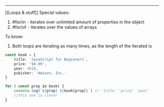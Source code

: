 ***
[[Loops & stuff]]
Special values:
1. #for/in - iterates over unlimited amount of properties in the object 
2. #for/of - iterates over the values of arrays

To know:
1. Both loops are iterating as many times, as the length of the iterated is  
```ts
const book = {
	title: 'JavaScript for Beginners',
	price: '$9.99', 
	year: 2018,
	pubisher: 'Amazon, Inc.'
}

for ( const prop in book) {
	console.log(`${prop} ${book[prop]}`) // 'title' 'price' 'year'
	//this one is clever
}
```